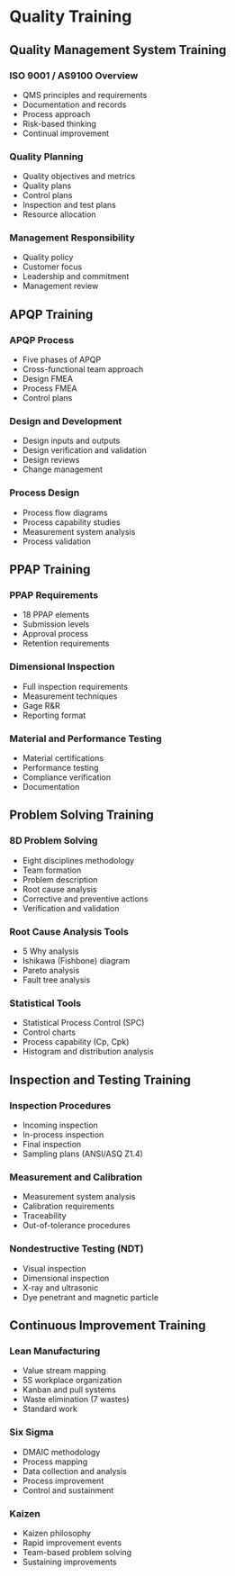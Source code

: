 # Quality Training

## Quality Management System Training

### ISO 9001 / AS9100 Overview
- QMS principles and requirements
- Documentation and records
- Process approach
- Risk-based thinking
- Continual improvement

### Quality Planning
- Quality objectives and metrics
- Quality plans
- Control plans
- Inspection and test plans
- Resource allocation

### Management Responsibility
- Quality policy
- Customer focus
- Leadership and commitment
- Management review

## APQP Training

### APQP Process
- Five phases of APQP
- Cross-functional team approach
- Design FMEA
- Process FMEA
- Control plans

### Design and Development
- Design inputs and outputs
- Design verification and validation
- Design reviews
- Change management

### Process Design
- Process flow diagrams
- Process capability studies
- Measurement system analysis
- Process validation

## PPAP Training

### PPAP Requirements
- 18 PPAP elements
- Submission levels
- Approval process
- Retention requirements

### Dimensional Inspection
- Full inspection requirements
- Measurement techniques
- Gage R&R
- Reporting format

### Material and Performance Testing
- Material certifications
- Performance testing
- Compliance verification
- Documentation

## Problem Solving Training

### 8D Problem Solving
- Eight disciplines methodology
- Team formation
- Problem description
- Root cause analysis
- Corrective and preventive actions
- Verification and validation

### Root Cause Analysis Tools
- 5 Why analysis
- Ishikawa (Fishbone) diagram
- Pareto analysis
- Fault tree analysis

### Statistical Tools
- Statistical Process Control (SPC)
- Control charts
- Process capability (Cp, Cpk)
- Histogram and distribution analysis

## Inspection and Testing Training

### Inspection Procedures
- Incoming inspection
- In-process inspection
- Final inspection
- Sampling plans (ANSI/ASQ Z1.4)

### Measurement and Calibration
- Measurement system analysis
- Calibration requirements
- Traceability
- Out-of-tolerance procedures

### Nondestructive Testing (NDT)
- Visual inspection
- Dimensional inspection
- X-ray and ultrasonic
- Dye penetrant and magnetic particle

## Continuous Improvement Training

### Lean Manufacturing
- Value stream mapping
- 5S workplace organization
- Kanban and pull systems
- Waste elimination (7 wastes)
- Standard work

### Six Sigma
- DMAIC methodology
- Process mapping
- Data collection and analysis
- Process improvement
- Control and sustainment

### Kaizen
- Kaizen philosophy
- Rapid improvement events
- Team-based problem solving
- Sustaining improvements
